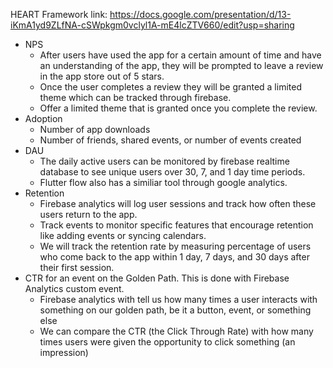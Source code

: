 HEART Framework link: https://docs.google.com/presentation/d/13-iKmA1yd9ZLfNA-cSWpkgm0vclyl1A-mE4lcZTV660/edit?usp=sharing 

* NPS
  * After users have used the app for a certain amount of time and have an understanding of the app, they will be prompted to leave a review in the app store out of 5 stars.
  * Once the user completes a review they will be granted a limited theme which can be tracked through firebase.
  * Offer a limited theme that is granted once you complete the review.
* Adoption
  * Number of app downloads
  * Number of friends, shared events, or number of events created
* DAU
  * The daily active users can be monitored by firebase realtime database to see unique users over 30, 7, and 1 day time periods.
  * Flutter flow also has a similiar tool through google analytics.
* Retention
  * Firebase analytics will log user sessions and track how often these users return to the app.
  * Track events to monitor specific features that encourage retention like adding events or syncing calendars.
  * We will track the retention rate by measuring percentage of users who come back to the app within 1 day, 7 days, and 30 days after their first session.
* CTR for an event on the Golden Path. This is done with Firebase Analytics custom event.
  * Firebase analytics with tell us how many times a user interacts with something on our golden path, be it a button, event, or something else
  * We can compare the CTR (the Click Through Rate) with how many times users were given the opportunity to click something (an impression)
